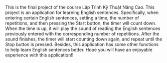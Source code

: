 This is the final project of the course Lập Trình Kỹ Thuật Nâng Cao. 
This project is an application for learning English sentences. 
Specifically, when entering certain English sentences, setting a time, the number of repetitions, and then pressing the Start button, the timer will count down.
When the time is up, it will play the sound of reading the English sentences previously entered with the corresponding number of repetitions.
After the sound finishes, the timer will start counting down again, and repeat until the Stop button is pressed. 
Besides, this application has some other functions to help learn English sentences better.
Hope you will have an enjoyable experience with this application!!


